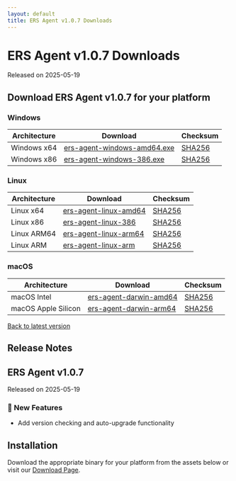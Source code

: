 ```yaml
---
layout: default
title: ERS Agent v1.0.7 Downloads
---
```


# ERS Agent v1.0.7 Downloads

Released on 2025-05-19

## Download ERS Agent v1.0.7 for your platform

### Windows

| Architecture | Download | Checksum |
|-------------|----------|----------|
| Windows x64 | [ers-agent-windows-amd64.exe](https://github.com/forewall/ers-release/releases/download/v1.0.7/ers-agent-windows-amd64.exe) | [SHA256](https://github.com/forewall/ers-release/releases/download/v1.0.7/ers-agent-windows-amd64.exe.sha256) |
| Windows x86 | [ers-agent-windows-386.exe](https://github.com/forewall/ers-release/releases/download/v1.0.7/ers-agent-windows-386.exe) | [SHA256](https://github.com/forewall/ers-release/releases/download/v1.0.7/ers-agent-windows-386.exe.sha256) |

### Linux

| Architecture | Download | Checksum |
|-------------|----------|----------|
| Linux x64 | [ers-agent-linux-amd64](https://github.com/forewall/ers-release/releases/download/v1.0.7/ers-agent-linux-amd64) | [SHA256](https://github.com/forewall/ers-release/releases/download/v1.0.7/ers-agent-linux-amd64.sha256) |
| Linux x86 | [ers-agent-linux-386](https://github.com/forewall/ers-release/releases/download/v1.0.7/ers-agent-linux-386) | [SHA256](https://github.com/forewall/ers-release/releases/download/v1.0.7/ers-agent-linux-386.sha256) |
| Linux ARM64 | [ers-agent-linux-arm64](https://github.com/forewall/ers-release/releases/download/v1.0.7/ers-agent-linux-arm64) | [SHA256](https://github.com/forewall/ers-release/releases/download/v1.0.7/ers-agent-linux-arm64.sha256) |
| Linux ARM | [ers-agent-linux-arm](https://github.com/forewall/ers-release/releases/download/v1.0.7/ers-agent-linux-arm) | [SHA256](https://github.com/forewall/ers-release/releases/download/v1.0.7/ers-agent-linux-arm.sha256) |

### macOS

| Architecture | Download | Checksum |
|-------------|----------|----------|
| macOS Intel | [ers-agent-darwin-amd64](https://github.com/forewall/ers-release/releases/download/v1.0.7/ers-agent-darwin-amd64) | [SHA256](https://github.com/forewall/ers-release/releases/download/v1.0.7/ers-agent-darwin-amd64.sha256) |
| macOS Apple Silicon | [ers-agent-darwin-arm64](https://github.com/forewall/ers-release/releases/download/v1.0.7/ers-agent-darwin-arm64) | [SHA256](https://github.com/forewall/ers-release/releases/download/v1.0.7/ers-agent-darwin-arm64.sha256) |

[Back to latest version](/)

## Release Notes

## ERS Agent v1.0.7

Released on 2025-05-19

### 🚀 New Features

- Add version checking and auto-upgrade functionality


## Installation

Download the appropriate binary for your platform from the assets below or visit our [Download Page](https://forewall.github.io/ers-release/).
